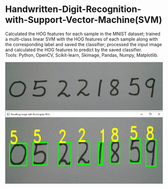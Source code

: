 # Handwritten-Digit-Recognition-with-Support-Vector-Machine(SVM)
Calculated the HOG features for each sample in the MNIST dataset; trained a multi-class linear SVM with the HOG features of each sample along with the corresponding label and saved the classifier; processed the input image and calculated the HOG features to predict by the saved classifier.</br> 
Tools: Python, OpenCV, Scikit-learn, Skimage, Pandas, Numpy, Matplotlib.</br>

![](test_image.PNG)
![](Output.png)
